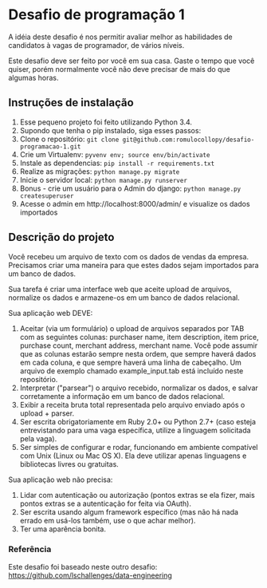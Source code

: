 # Desafio de programação 1
A idéia deste desafio é nos permitir avaliar melhor as habilidades de candidatos à vagas de programador, de vários níveis.

Este desafio deve ser feito por você em sua casa. Gaste o tempo que você quiser, porém normalmente você não deve precisar de mais do que algumas horas.

## Instruções de instalação
1. Esse pequeno projeto foi feito utilizando Python 3.4.
1. Supondo que tenha o pip instalado, siga esses passos:
1. Clone o repositório: `git clone git@github.com:romulocollopy/desafio-programacao-1.git`
1. Crie um Virtualenv: `pyvenv env; source env/bin/activate`
1. Instale as dependencias: `pip install -r requirements.txt`
1. Realize as migrações: `python manage.py migrate`
1. Inicie o servidor local: `python manage.py runserver`
1. Bonus - crie um usuário para o Admin do django: `python manage.py createsuperuser`
1. Acesse o admin em http://localhost:8000/admin/ e visualize os dados importados

## Descrição do projeto
Você recebeu um arquivo de texto com os dados de vendas da empresa. Precisamos criar uma maneira para que estes dados sejam importados para um banco de dados.

Sua tarefa é criar uma interface web que aceite upload de arquivos, normalize os dados e armazene-os em um banco de dados relacional.

Sua aplicação web DEVE:

1. Aceitar (via um formulário) o upload de arquivos separados por TAB com as seguintes colunas: purchaser name, item description, item price, purchase count, merchant address, merchant name. Você pode assumir que as colunas estarão sempre nesta ordem, que sempre haverá dados em cada coluna, e que sempre haverá uma linha de cabeçalho. Um arquivo de exemplo chamado example_input.tab está incluído neste repositório.
1. Interpretar ("parsear") o arquivo recebido, normalizar os dados, e salvar corretamente a informação em um banco de dados relacional.
1. Exibir a receita bruta total representada pelo arquivo enviado após o upload + parser.
1. Ser escrita obrigatoriamente em Ruby 2.0+ ou Python 2.7+ (caso esteja entrevistando para uma vaga específica, utilize a linguagem solicitada pela vaga).
1. Ser simples de configurar e rodar, funcionando em ambiente compatível com Unix (Linux ou Mac OS X). Ela deve utilizar apenas linguagens e bibliotecas livres ou gratuitas.

Sua aplicação web não precisa:

1. Lidar com autenticação ou autorização (pontos extras se ela fizer, mais pontos extras se a autenticação for feita via OAuth).
1. Ser escrita usando algum framework específico (mas não há nada errado em usá-los também, use o que achar melhor).
1. Ter uma aparência bonita.

### Referência

Este desafio foi baseado neste outro desafio: https://github.com/lschallenges/data-engineering
